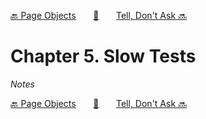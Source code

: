 [🔙 Page Objects][previous-chapter]&nbsp;&nbsp;&nbsp;&nbsp;&nbsp;&nbsp;&nbsp;[🏡][readme]&nbsp;&nbsp;&nbsp;&nbsp;&nbsp;&nbsp;&nbsp;[Tell, Don't Ask 🔜][upcoming-chapter]

# Chapter 5. Slow Tests

_Notes_

[🔙 Page Objects][previous-chapter]&nbsp;&nbsp;&nbsp;&nbsp;&nbsp;&nbsp;&nbsp;[🏡][readme]&nbsp;&nbsp;&nbsp;&nbsp;&nbsp;&nbsp;&nbsp;[Tell, Don't Ask 🔜][upcoming-chapter]

[readme]: README.md
[previous-chapter]: ch004-page-objects.md
[upcoming-chapter]: ch006-tell-dont-ask.md